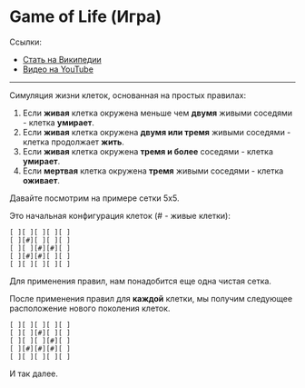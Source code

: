 # Game of Life (Игра)

Ссылки:

* [Стать на Википедии](https://ru.m.wikipedia.org/wiki/%D0%96%D0%B8%D0%B7%D0%BD%D1%8C_(%D0%B8%D0%B3%D1%80%D0%B0))
* [Видео на YouTube](https://youtu.be/CgOcEZinQ2I)

---

Симуляция жизни клеток, основанная на простых правилах:

1. Если **живая** клетка окружена меньше чем **двумя** живыми соседями - клетка **умирает**.
2. Если **живая** клетка окружена **двумя или тремя** живыми соседями - клетка продолжает **жить**.
3. Если **живая** клетка окружена **тремя и более** соседями - клетка **умирает**.
4. Если **мертвая** клетка окружена **тремя** живыми соседями - клетка **оживает**.

Давайте посмотрим на примере сетки 5x5.

Это начальная конфигурация клеток (# - живые клетки):

```
[ ][ ][ ][ ][ ]
[ ][#][ ][ ][ ]
[ ][ ][#][#][ ]
[ ][#][#][ ][ ]
[ ][ ][ ][ ][ ]
```

Для применения правил, нам понадобится еще одна чистая сетка.

После применения правил для **каждой** клетки, мы получим следующее расположение нового поколения клеток.

```
[ ][ ][ ][ ][ ]
[ ][ ][#][ ][ ]
[ ][ ][ ][#][ ]
[ ][#][#][#][ ]
[ ][ ][ ][ ][ ]

```

И так далее.